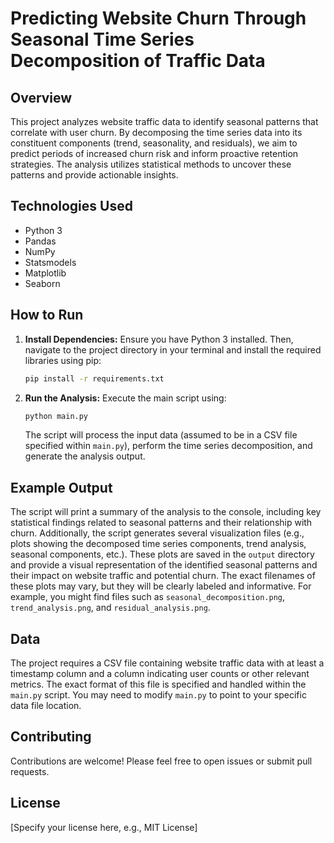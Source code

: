 # Predicting Website Churn Through Seasonal Time Series Decomposition of Traffic Data

## Overview

This project analyzes website traffic data to identify seasonal patterns that correlate with user churn.  By decomposing the time series data into its constituent components (trend, seasonality, and residuals), we aim to predict periods of increased churn risk and inform proactive retention strategies.  The analysis utilizes statistical methods to uncover these patterns and provide actionable insights.

## Technologies Used

* Python 3
* Pandas
* NumPy
* Statsmodels
* Matplotlib
* Seaborn

## How to Run

1. **Install Dependencies:**  Ensure you have Python 3 installed. Then, navigate to the project directory in your terminal and install the required libraries using pip:

   ```bash
   pip install -r requirements.txt
   ```

2. **Run the Analysis:** Execute the main script using:

   ```bash
   python main.py
   ```

   The script will process the input data (assumed to be in a CSV file specified within `main.py`), perform the time series decomposition, and generate the analysis output.

## Example Output

The script will print a summary of the analysis to the console, including key statistical findings related to seasonal patterns and their relationship with churn.  Additionally, the script generates several visualization files (e.g., plots showing the decomposed time series components, trend analysis, seasonal components, etc.). These plots are saved in the `output` directory and provide a visual representation of the identified seasonal patterns and their impact on website traffic and potential churn.  The exact filenames of these plots may vary, but they will be clearly labeled and informative.  For example, you might find files such as `seasonal_decomposition.png`, `trend_analysis.png`, and `residual_analysis.png`.


## Data

The project requires a CSV file containing website traffic data with at least a timestamp column and a column indicating user counts or other relevant metrics.  The exact format of this file is specified and handled within the `main.py` script.  You may need to modify `main.py` to point to your specific data file location.


## Contributing

Contributions are welcome! Please feel free to open issues or submit pull requests.


## License

[Specify your license here, e.g., MIT License]